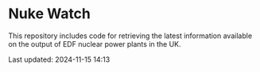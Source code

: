 # Nuke Watch

This repository includes code for retrieving the latest information available on the output of EDF nuclear power plants in the UK.

Last updated: 2024-11-15 14:13